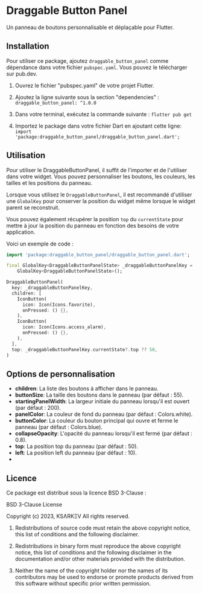 # Draggable Button Panel

Un panneau de boutons personnalisable et déplaçable pour Flutter.

## Installation

Pour utiliser ce package, ajoutez `draggable_button_panel` comme dépendance dans votre fichier `pubspec.yaml`. Vous pouvez le télécharger sur pub.dev.

1. Ouvrez le fichier "pubspec.yaml" de votre projet Flutter.

2. Ajoutez la ligne suivante sous la section "dependencies" :
`draggable_button_panel: ^1.0.0`

3. Dans votre terminal, exécutez la commande suivante :
`flutter pub get`

4. Importez le package dans votre fichier Dart en ajoutant cette ligne:
`import 'package:draggable_button_panel/draggable_button_panel.dart';`

## Utilisation

Pour utiliser le DraggableButtonPanel, il suffit de l'importer et de l'utiliser dans votre widget. Vous pouvez personnaliser les boutons, les couleurs, les tailles et les positions du panneau.

Lorsque vous utilisez le `DraggableButtonPanel`, il est recommandé d'utiliser une `GlobalKey` pour conserver la position du widget même lorsque le widget parent se reconstruit.

Vous pouvez également récupérer la position `top` du `currentState` pour mettre à jour la position du panneau en fonction des besoins de votre application.

Voici un exemple de code :

```dart
import 'package:draggable_button_panel/draggable_button_panel.dart';

final GlobalKey<DraggableButtonPanelState> _draggableButtonPanelKey =
    GlobalKey<DraggableButtonPanelState>();

DraggableButtonPanel(
  key: _draggableButtonPanelKey,
  children: [
    IconButton(
      icon: Icon(Icons.favorite),
      onPressed: () {},
    ),
    IconButton(
      icon: Icon(Icons.access_alarm),
      onPressed: () {},
    ),
  ],
  top: _draggableButtonPanelKey.currentState?.top ?? 50,
)
```

## Options de personnalisation
 - **children**: La liste des boutons à afficher dans le panneau.
 - **buttonSize**: La taille des boutons dans le panneau (par défaut : 55).
 - **startingPanelWidth**: La largeur initiale du panneau lorsqu'il est ouvert (par défaut : 200).
 - **panelColor**: La couleur de fond du panneau (par défaut : Colors.white).
 - **buttonColor**: La couleur du bouton principal qui ouvre et ferme le panneau (par défaut : Colors.blue).
 - **collapseOpacity**: L'opacité du panneau lorsqu'il est fermé (par défaut : 0.8).
 - **top**: La position top du panneau (par défaut : 50).
 - **left**: La position left du panneau (par défaut : 10).
 - 

## Licence
Ce package est distribué sous la licence BSD 3-Clause :

BSD 3-Clause License

Copyright (c) 2023, KSɅRKΞV
All rights reserved.

1. Redistributions of source code must retain the above copyright notice, this
   list of conditions and the following disclaimer.

2. Redistributions in binary form must reproduce the above copyright notice,
   this list of conditions and the following disclaimer in the documentation
   and/or other materials provided with the distribution.

3. Neither the name of the copyright holder nor the names of its
   contributors may be used to endorse or promote products derived from
   this software without specific prior written permission.
